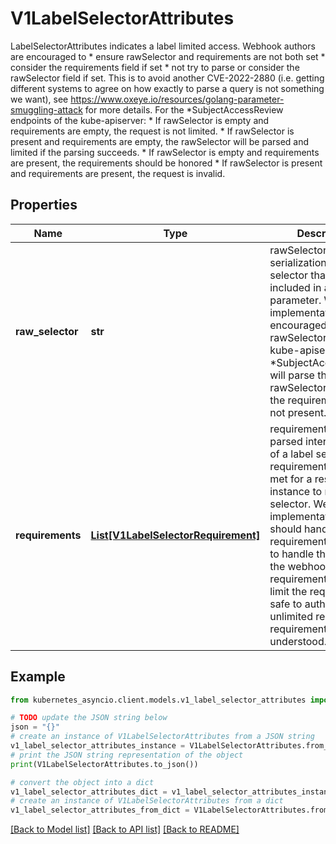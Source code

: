 # V1LabelSelectorAttributes

LabelSelectorAttributes indicates a label limited access. Webhook authors are encouraged to * ensure rawSelector and requirements are not both set * consider the requirements field if set * not try to parse or consider the rawSelector field if set. This is to avoid another CVE-2022-2880 (i.e. getting different systems to agree on how exactly to parse a query is not something we want), see https://www.oxeye.io/resources/golang-parameter-smuggling-attack for more details. For the *SubjectAccessReview endpoints of the kube-apiserver: * If rawSelector is empty and requirements are empty, the request is not limited. * If rawSelector is present and requirements are empty, the rawSelector will be parsed and limited if the parsing succeeds. * If rawSelector is empty and requirements are present, the requirements should be honored * If rawSelector is present and requirements are present, the request is invalid.

## Properties

Name | Type | Description | Notes
------------ | ------------- | ------------- | -------------
**raw_selector** | **str** | rawSelector is the serialization of a field selector that would be included in a query parameter. Webhook implementations are encouraged to ignore rawSelector. The kube-apiserver&#39;s *SubjectAccessReview will parse the rawSelector as long as the requirements are not present. | [optional] 
**requirements** | [**List[V1LabelSelectorRequirement]**](V1LabelSelectorRequirement.md) | requirements is the parsed interpretation of a label selector. All requirements must be met for a resource instance to match the selector. Webhook implementations should handle requirements, but how to handle them is up to the webhook. Since requirements can only limit the request, it is safe to authorize as unlimited request if the requirements are not understood. | [optional] 

## Example

```python
from kubernetes_asyncio.client.models.v1_label_selector_attributes import V1LabelSelectorAttributes

# TODO update the JSON string below
json = "{}"
# create an instance of V1LabelSelectorAttributes from a JSON string
v1_label_selector_attributes_instance = V1LabelSelectorAttributes.from_json(json)
# print the JSON string representation of the object
print(V1LabelSelectorAttributes.to_json())

# convert the object into a dict
v1_label_selector_attributes_dict = v1_label_selector_attributes_instance.to_dict()
# create an instance of V1LabelSelectorAttributes from a dict
v1_label_selector_attributes_from_dict = V1LabelSelectorAttributes.from_dict(v1_label_selector_attributes_dict)
```
[[Back to Model list]](../README.md#documentation-for-models) [[Back to API list]](../README.md#documentation-for-api-endpoints) [[Back to README]](../README.md)


